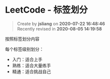 LeetCode - 标签划分
===

> Create by **jsliang** on **2020-07-22 16:48:46**  
> Recently revised in **2020-08-05 14:19:58**

按照标签划分内容

每个标签级别划分：

* 入门：适合上手
* 熟练：适合大量练手
* 精通：适合挑战自己